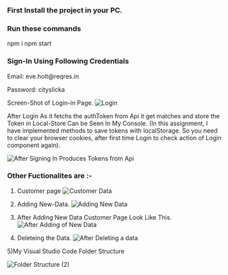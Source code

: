 
<h3>First Install the project in your PC.</h3>

<h3>Run these commands</h3>
npm i npm start
 
<h3>Sign-In Using Following Credentials </h3> 
 <p>Email: eve.holt@reqres.in </p>
 <p>Password: cityslicka </p>
 
Screen-Shot of Login-in Page.
![Login](https://user-images.githubusercontent.com/49271775/114295343-4b254a00-9ac2-11eb-9c0d-b8bc751e2811.png)

After Login As it fetchs the authToken from Api it get matches and store the Token in Local-Store Can be Seen In My Console.
(In this assignment, I have implemented methods to save tokens with localStorage. So you need to clear your browser cookies, after first time Login to check action of Login component again).

![After Signing In Produces Tokens from Api](https://user-images.githubusercontent.com/49271775/114295559-a441ad80-9ac3-11eb-8196-5c2b5959ae89.png)

<h3>Other Fuctionalites are :-</h3>

 1) Customer page
![Customer Data](https://user-images.githubusercontent.com/49271775/114295561-a9066180-9ac3-11eb-9fb0-4db1d64dbb29.png)
2) Adding New-Data. 
![Adding New Data](https://user-images.githubusercontent.com/49271775/114295551-8e33ed00-9ac3-11eb-8ccd-064fd15a4519.png)
3) After Adding New Data Customer Page Look Like This.
![After Adding of New Data](https://user-images.githubusercontent.com/49271775/114295555-9be97280-9ac3-11eb-82ad-302101b19ed7.png)

4) Deleteing the Data.
![After Deleting a data](https://user-images.githubusercontent.com/49271775/114295557-a0ae2680-9ac3-11eb-8831-6f28311cb6af.png)

5)My Visual Studio Code Folder Structure
 
![Folder Structure (2)](https://user-images.githubusercontent.com/49271775/114296210-a279e900-9ac7-11eb-91b4-984c8aea9226.png)



